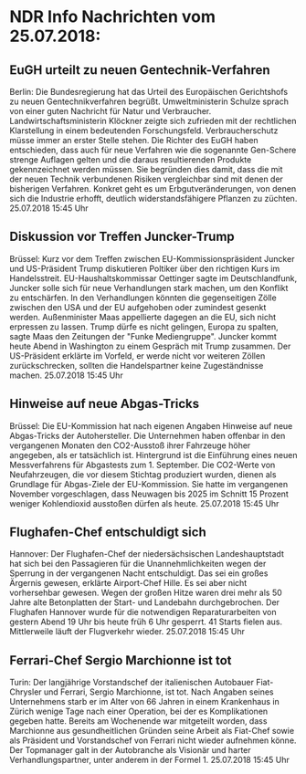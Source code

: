 # NDR Info Nachrichten vom 25.07.2018:


## EuGH urteilt zu neuen Gentechnik-Verfahren
Berlin: Die Bundesregierung hat das Urteil des Europäischen Gerichtshofs zu neuen Gentechnikverfahren begrüßt. Umweltministerin Schulze sprach von einer guten Nachricht für Natur und Verbraucher. Landwirtschaftsministerin Klöckner zeigte sich zufrieden mit der rechtlichen Klarstellung in einem bedeutenden Forschungsfeld. Verbraucherschutz müsse immer an erster Stelle stehen. Die Richter des EuGH haben entschieden, dass auch für neue Verfahren wie die sogenannte Gen-Schere strenge Auflagen gelten und die daraus resultierenden Produkte gekennzeichnet werden müssen. Sie begründen dies damit, dass die mit der neuen Technik verbundenen Risiken vergleichbar sind mit denen der bisherigen Verfahren. Konkret geht es um Erbgutveränderungen, von denen sich die Industrie erhofft, deutlich widerstandsfähigere Pflanzen zu züchten. 25.07.2018 15:45 Uhr 

## Diskussion vor Treffen Juncker-Trump
Brüssel: Kurz vor dem Treffen zwischen EU-Kommissionspräsident Juncker und US-Präsident Trump diskutieren Poltiker über den richtigen Kurs im Handelsstreit. EU-Haushaltskommissar Oettinger sagte im Deutschlandfunk, Juncker solle sich für neue Verhandlungen stark machen, um den Konflikt zu entschärfen. In den Verhandlungen könnten die gegenseitigen Zölle zwischen den USA und der EU aufgehoben oder zumindest gesenkt werden. Außenminister Maas appellierte dagegen an die EU, sich nicht erpressen zu lassen. Trump dürfe es nicht gelingen, Europa zu spalten, sagte Maas den Zeitungen der "Funke Mediengruppe". Juncker kommt heute Abend in Washington zu einem Gespräch mit Trump zusammen. Der US-Präsident erklärte im Vorfeld, er werde nicht vor weiteren Zöllen zurückschrecken, sollten die Handelspartner keine Zugeständnisse machen. 25.07.2018 15:45 Uhr 

## Hinweise auf neue Abgas-Tricks
Brüssel: Die EU-Kommission hat nach eigenen Angaben Hinweise auf neue Abgas-Tricks der Autohersteller. Die Unternehmen haben offenbar in den vergangenen Monaten den CO2-Ausstoß ihrer Fahrzeuge höher angegeben, als er tatsächlich ist. Hintergrund ist die Einführung eines neuen Messverfahrens für Abgastests zum 1. September. Die CO2-Werte von Neufahrzeugen, die vor diesem Stichtag produziert wurden, dienen als Grundlage für Abgas-Ziele der EU-Kommission. Sie hatte im vergangenen November vorgeschlagen, dass Neuwagen bis 2025 im Schnitt 15 Prozent weniger Kohlendioxid ausstoßen dürfen als heute. 25.07.2018 15:45 Uhr 

## Flughafen-Chef entschuldigt sich
Hannover: Der Flughafen-Chef der niedersächsischen Landeshauptstadt hat sich bei den Passagieren für die Unannehmlichkeiten wegen der Sperrung in der vergangenen Nacht entschuldigt. Das sei ein großes Ärgernis gewesen, erklärte Airport-Chef Hille. Es sei aber nicht vorhersehbar gewesen. Wegen der großen Hitze waren drei mehr als 50 Jahre alte Betonplatten der Start- und Landebahn durchgebrochen. Der Flughafen Hannover wurde für die notwendigen Reparaturarbeiten von gestern Abend 19 Uhr bis heute früh 6 Uhr gesperrt. 41 Starts fielen aus. Mittlerweile läuft der Flugverkehr wieder. 25.07.2018 15:45 Uhr 

## Ferrari-Chef Sergio Marchionne ist tot
Turin: Der langjährige Vorstandschef der italienischen Autobauer Fiat-Chrysler und Ferrari, Sergio Marchionne, ist tot. Nach Angaben seines Unternehmens starb er im Alter von 66 Jahren in einem Krankenhaus in Zürich wenige Tage nach einer Operation, bei der es Komplikationen gegeben hatte. Bereits am Wochenende war mitgeteilt worden, dass Marchionne aus gesundheitlichen Gründen seine Arbeit als Fiat-Chef sowie als Präsident und Vorstandschef von Ferrari nicht wieder aufnehmen könne. Der Topmanager galt in der Autobranche als Visionär und harter Verhandlungspartner, unter anderem in der Formel 1. 25.07.2018 15:45 Uhr 
